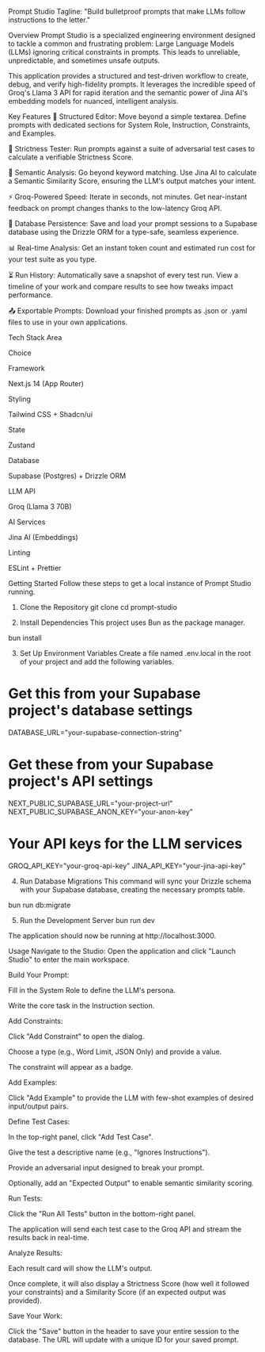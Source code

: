 Prompt Studio
Tagline: "Build bulletproof prompts that make LLMs follow instructions to the letter."

Overview
Prompt Studio is a specialized engineering environment designed to tackle a common and frustrating problem: Large Language Models (LLMs) ignoring critical constraints in prompts. This leads to unreliable, unpredictable, and sometimes unsafe outputs.

This application provides a structured and test-driven workflow to create, debug, and verify high-fidelity prompts. It leverages the incredible speed of Groq's Llama 3 API for rapid iteration and the semantic power of Jina AI's embedding models for nuanced, intelligent analysis.

Key Features
📝 Structured Editor: Move beyond a simple textarea. Define prompts with dedicated sections for System Role, Instruction, Constraints, and Examples.

🔬 Strictness Tester: Run prompts against a suite of adversarial test cases to calculate a verifiable Strictness Score.

🧠 Semantic Analysis: Go beyond keyword matching. Use Jina AI to calculate a Semantic Similarity Score, ensuring the LLM's output matches your intent.

⚡ Groq-Powered Speed: Iterate in seconds, not minutes. Get near-instant feedback on prompt changes thanks to the low-latency Groq API.

💾 Database Persistence: Save and load your prompt sessions to a Supabase database using the Drizzle ORM for a type-safe, seamless experience.

📊 Real-time Analysis: Get an instant token count and estimated run cost for your test suite as you type.

⏳ Run History: Automatically save a snapshot of every test run. View a timeline of your work and compare results to see how tweaks impact performance.

📤 Exportable Prompts: Download your finished prompts as .json or .yaml files to use in your own applications.

Tech Stack
Area

Choice

Framework

Next.js 14 (App Router)

Styling

Tailwind CSS + Shadcn/ui

State

Zustand

Database

Supabase (Postgres) + Drizzle ORM

LLM API

Groq (Llama 3 70B)

AI Services

Jina AI (Embeddings)

Linting

ESLint + Prettier

Getting Started
Follow these steps to get a local instance of Prompt Studio running.

1. Clone the Repository
git clone <your-repository-url>
cd prompt-studio

2. Install Dependencies
This project uses Bun as the package manager.

bun install

3. Set Up Environment Variables
Create a file named .env.local in the root of your project and add the following variables.

# Get this from your Supabase project's database settings
DATABASE_URL="your-supabase-connection-string"

# Get these from your Supabase project's API settings
NEXT_PUBLIC_SUPABASE_URL="your-project-url"
NEXT_PUBLIC_SUPABASE_ANON_KEY="your-anon-key"

# Your API keys for the LLM services
GROQ_API_KEY="your-groq-api-key"
JINA_API_KEY="your-jina-api-key"

4. Run Database Migrations
This command will sync your Drizzle schema with your Supabase database, creating the necessary prompts table.

bun run db:migrate

5. Run the Development Server
bun run dev

The application should now be running at http://localhost:3000.

Usage
Navigate to the Studio: Open the application and click "Launch Studio" to enter the main workspace.

Build Your Prompt:

Fill in the System Role to define the LLM's persona.

Write the core task in the Instruction section.

Add Constraints:

Click "Add Constraint" to open the dialog.

Choose a type (e.g., Word Limit, JSON Only) and provide a value.

The constraint will appear as a badge.

Add Examples:

Click "Add Example" to provide the LLM with few-shot examples of desired input/output pairs.

Define Test Cases:

In the top-right panel, click "Add Test Case".

Give the test a descriptive name (e.g., "Ignores Instructions").

Provide an adversarial input designed to break your prompt.

Optionally, add an "Expected Output" to enable semantic similarity scoring.

Run Tests:

Click the "Run All Tests" button in the bottom-right panel.

The application will send each test case to the Groq API and stream the results back in real-time.

Analyze Results:

Each result card will show the LLM's output.

Once complete, it will also display a Strictness Score (how well it followed your constraints) and a Similarity Score (if an expected output was provided).

Save Your Work:

Click the "Save" button in the header to save your entire session to the database. The URL will update with a unique ID for your saved prompt.